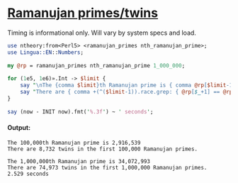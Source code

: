 [1]: https://rosettacode.org/wiki/Ramanujan_primes/twins

# [Ramanujan primes/twins][1]

Timing is informational only. Will vary by system specs and load.

```perl
use ntheory:from<Perl5> <ramanujan_primes nth_ramanujan_prime>;
use Lingua::EN::Numbers;
 
my @rp = ramanujan_primes nth_ramanujan_prime 1_000_000;
 
for (1e5, 1e6)».Int -> $limit {
    say "\nThe {comma $limit}th Ramanujan prime is { comma @rp[$limit-1]}";
    say "There are { comma +(^($limit-1)).race.grep: { @rp[$_+1] == @rp[$_]+2 } } twins in the first {comma $limit} Ramanujan primes.";
}
 
say (now - INIT now).fmt('%.3f') ~ ' seconds';
```

#### Output:
```
The 100,000th Ramanujan prime is 2,916,539
There are 8,732 twins in the first 100,000 Ramanujan primes.

The 1,000,000th Ramanujan prime is 34,072,993
There are 74,973 twins in the first 1,000,000 Ramanujan primes.
2.529 seconds
```

